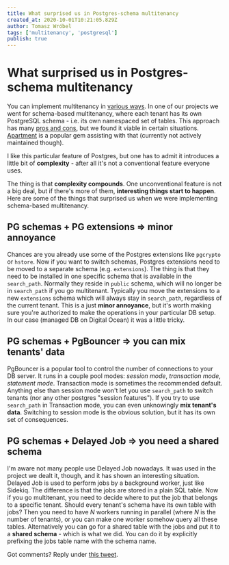 ```yaml
---
title: What surprised us in Postgres-schema multitenancy
created_at: 2020-10-01T10:21:05.829Z
author: Tomasz Wróbel
tags: ['multitenancy', 'postgresql']
publish: true
---
```


# What surprised us in Postgres-schema multitenancy

You can implement multitenancy in [various ways](https://blog.arkency.com/comparison-of-approaches-to-multitenancy-in-rails-apps/). In one of our projects we went for schema-based multitenancy, where each tenant has its own PostgreSQL schema - i.e. its own namespaced set of tables. This approach has many [pros and cons](https://blog.arkency.com/comparison-of-approaches-to-multitenancy-in-rails-apps/), but we found it viable in certain situations. [Apartment](https://github.com/influitive/apartment) is a popular gem assisting with that (currently not actively maintained though).

<!-- more -->

I like this particular feature of Postgres, but one has to admit it introduces a little bit of **complexity** - after all it's not a conventional feature everyone uses.

The thing is that **complexity compounds**. One unconventional feature is not a big deal, but if there's more of them, **interesting things start to happen**. Here are some of the things that surprised us when we were implementing schema-based multitenancy.

## PG schemas + PG extensions ⇒ minor annoyance 

Chances are you already use some of the Postgres extensions like `pgcrypto` or `hstore`. Now if you want to switch schemas, Postgres extensions need to be moved to a separate schema (e.g. `extensions`). The thing is that they need to be installed in one specific schema that is available in the `search_path`. Normally they reside in `public` schema, which will no longer be in `search_path` if you go multitenant. Typically you move the extensions to a new `extensions` schema which will always stay in `search_path`, regardless of the current tenant. This is a just **minor annoyance**, but it's worth making sure you're authorized to make the operations in your particular DB setup. In our case (managed DB on Digital Ocean) it was a little tricky.

## PG schemas + PgBouncer ⇒ you can mix tenants' data

PgBouncer is a popular tool to control the number of connections to your DB server. It runs in a couple pool modes: _session mode_, _transaction mode_, _statement mode_. Transaction mode is sometimes the recommended default. Anything else than session mode won't let you use `search_path` to switch tenants (nor any other postgres "session features"). If you try to use `search_path` in Transaction mode, you can even unknowingly **mix tenant's data**. Switching to session mode is the obvious solution, but it has its own set of consequences.

## PG schemas + Delayed Job ⇒ you need a shared schema

I'm aware not many people use Delayed Job nowadays. It was used in the project we dealt it, though, and it has shown an interesting situation. Delayed Job is used to perform jobs by a background worker, just like Sidekiq. The difference is that the jobs are stored in a plain SQL table. Now if you go multitenant, you need to decide where to put the job that belongs to a specific tenant. Should every tenant's schema have its own table with jobs? Then you need to have _N_ workers running in parallel (where _N_ is the number of tenants), or you can make one worker somehow query all these tables. Alternatively you can go for a shared table with the jobs and put it to a **shared schema** - which is what we did. You can do it by explicitly prefixing the jobs table name with the schema name. 

Got comments? Reply under [this tweet](https://twitter.com/tomasz_wro/status/1312008959377707008).
